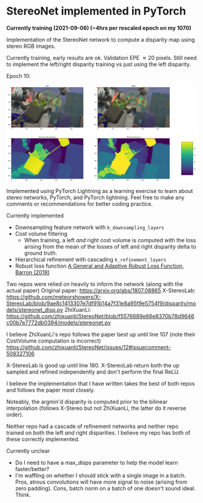 # StereoNet implemented in PyTorch

**Currently training (2021-09-06) (~4hrs per rescaled epoch on my 1070)**

Implementation of the StereoNet network to compute a disparity map using stereo RGB images.

Currently training, early results are ok.  Validation EPE $\approx20$ pixels.  Still need to implement the left/right disparity training vs just using the left disparity.

Epoch 10:

<img src="./readme_images/Epoch_10_Val.JPG" alt="Validation image" style="width:1000px;"/>

Implemented using PyTorch Lightning as a learning exercise to learn about stereo networks, PyTorch, and PyTorch lightning.  Feel free to make any comments or recommendations for better coding practice.

Currently implemented

* Downsampling feature network with `k_downsampling_layers`
* Cost volume filtering
    * When training, a left *and* right cost volume is computed with the loss arising from the mean of the losses of left and right disparity delta to ground truth.
* Hierarchical refinement with cascading `k_refinement_layers`
* Robust loss function [A General and Adaptive Robust Loss Function, Barron (2019)](https://arxiv.org/abs/1701.03077)

Two repos were relied on heavily to inform the network (along with the actual paper)
Original paper: https://arxiv.org/abs/1807.08865
X-StereoLab: https://github.com/meteorshowers/X-StereoLab/blob/9ae8c1413307e7df91b14a7f31e8a95f9e5754f9/disparity/models/stereonet_disp.py
ZhiXuanLi: https://github.com/zhixuanli/StereoNet/blob/f5576689e66e8370b78d9646c00b7e7772db0394/models/stereonet.py

I believe ZhiXuanLi's repo follows the paper best up until line 107 (note their CostVolume computation is incorrect)
    https://github.com/zhixuanli/StereoNet/issues/12#issuecomment-508327106

X-StereoLab is good up until line 180.  X-StereoLab return both the up sampled and refined independently and don't perform the final ReLU.

I believe the implementation that I have written takes the best of both repos and follows the paper most closely.

Noteably, the argmin'd disparity is computed prior to the bilinear interpolation (follows X-Stereo but not ZhiXuanLi, the latter do it reverse order).

Neither repo had a cascade of refinement networks and neither repo trained on both the left *and* right disparities.  I believe my repo has both of these correctly implemented.

Currently unclear

* Do I need to have a max_disps parameter to help the model learn faster/better?
* I'm waffling on whether I should stick with a single image in a batch.  Pros, atrous convolutions will have more signal to noise (arising from zero padding).  Cons, batch norm on a batch of one doesn't sound ideal.  Think.